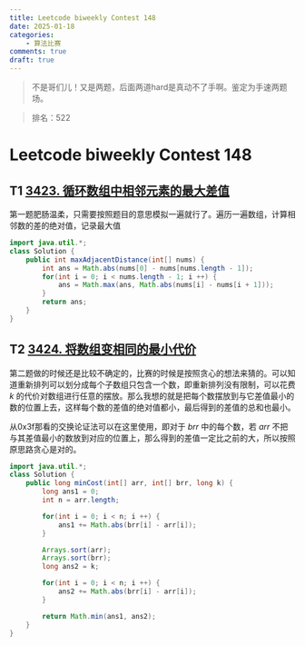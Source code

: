 ```yaml
---
title: Leetcode biweekly Contest 148
date: 2025-01-18
categories:
    - 算法比赛
comments: true
draft: true
---
```


>不是哥们儿！又是两题，后面两道hard是真动不了手啊。鉴定为手速两题场。

>排名：522

<!-- more -->

# Leetcode biweekly Contest 148

## T1 [3423. 循环数组中相邻元素的最大差值](https://leetcode.cn/problems/maximum-difference-between-adjacent-elements-in-a-circular-array/description/)
第一题肥肠温柔，只需要按照题目的意思模拟一遍就行了。遍历一遍数组，计算相邻数的差的绝对值，记录最大值

```java
import java.util.*;
class Solution {
    public int maxAdjacentDistance(int[] nums) {
        int ans = Math.abs(nums[0] - nums[nums.length - 1]);
        for(int i = 0; i < nums.length - 1; i ++) {
            ans = Math.max(ans, Math.abs(nums[i] - nums[i + 1]));
        }
        return ans;
    }
}
```

## T2 [3424. 将数组变相同的最小代价](https://leetcode.cn/problems/minimum-cost-to-make-arrays-identical/?slug=maximum-difference-between-adjacent-elements-in-a-circular-array&region=local_v2)

第二题做的时候还是比较不确定的，比赛的时候是按照贪心的想法来猜的。可以知道重新排列可以划分成每个子数组只包含一个数，即重新排列没有限制，可以花费 $k$ 的代价对数组进行任意的摆放。那么我想的就是把每个数摆放到与它差值最小的数的位置上去，这样每个数的差值的绝对值都小，最后得到的差值的总和也最小。

从0x3f那看的交换论证法可以在这里使用，即对于 $brr$ 中的每个数，若 $arr$ 不把与其差值最小的数放到对应的位置上，那么得到的差值一定比之前的大，所以按照原思路贪心是对的。

```java
import java.util.*;
class Solution {
    public long minCost(int[] arr, int[] brr, long k) {
        long ans1 = 0;
        int n = arr.length;

        for(int i = 0; i < n; i ++) {
            ans1 += Math.abs(brr[i] - arr[i]);
        }

        Arrays.sort(arr);
        Arrays.sort(brr);
        long ans2 = k;

        for(int i = 0; i < n; i ++) {
            ans2 += Math.abs(brr[i] - arr[i]);
        }

        return Math.min(ans1, ans2);
    }
}
```